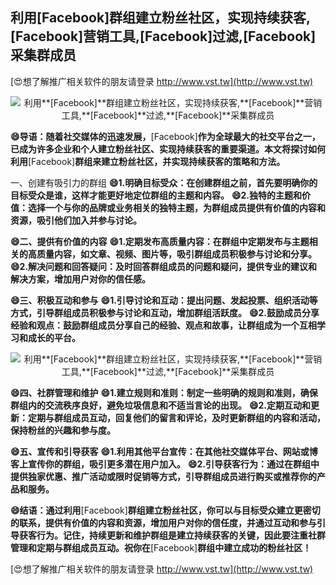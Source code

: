 ## **利用**[Facebook]**群组建立粉丝社区，实现持续获客,**[Facebook]**营销工具,**[Facebook]**过滤,**[Facebook]**采集群成员**

[😍想了解推广相关软件的朋友请登录 http://www.vst.tw](http://www.vst.tw)

 <center><img src="https://vst.tw/MP4/tuiguang/png/3.png" alt="利用**[Facebook]**群组建立粉丝社区，实现持续获客,**[Facebook]**营销工具,**[Facebook]**过滤,**[Facebook]**采集群成员"></center>

**😄导语：随着社交媒体的迅速发展，**[Facebook]**作为全球最大的社交平台之一，已成为许多企业和个人建立粉丝社区、实现持续获客的重要渠道。本文将探讨如何利用**[Facebook]**群组来建立粉丝社区，并实现持续获客的策略和方法。**

一、创建有吸引力的群组
**😄1.明确目标受众：在创建群组之前，首先要明确你的目标受众是谁，这样才能更好地定位群组的主题和内容。**
**😄2.独特的主题和价值：选择一个与你的品牌或业务相关的独特主题，为群组成员提供有价值的内容和资源，吸引他们加入并参与讨论。**

**😄二、提供有价值的内容**
**😄1.定期发布高质量内容：在群组中定期发布与主题相关的高质量内容，如文章、视频、图片等，吸引群组成员积极参与讨论和分享。**
**😄2.解决问题和回答疑问：及时回答群组成员的问题和疑问，提供专业的建议和解决方案，增加用户对你的信任感。**

**😄三、积极互动和参与**
**😄1.引导讨论和互动：提出问题、发起投票、组织活动等方式，引导群组成员积极参与讨论和互动，增加群组活跃度。**
**😄2.鼓励成员分享经验和观点：鼓励群组成员分享自己的经验、观点和故事，让群组成为一个互相学习和成长的平台。**

 <center><img src="https://vst.tw/MP4/tuiguang/png/8.png" alt="利用**[Facebook]**群组建立粉丝社区，实现持续获客,**[Facebook]**营销工具,**[Facebook]**过滤,**[Facebook]**采集群成员"></center>

**😄四、社群管理和维护**
**😄1.建立规则和准则：制定一些明确的规则和准则，确保群组内的交流秩序良好，避免垃圾信息和不适当言论的出现。**
**😄2.定期互动和更新：定期与群组成员互动，回复他们的留言和评论，及时更新群组的内容和活动，保持粉丝的兴趣和参与度。**

**😄五、宣传和引导获客**
**😄1.利用其他平台宣传：在其他社交媒体平台、网站或博客上宣传你的群组，吸引更多潜在用户加入。**
**😄2.引导获客行为：通过在群组中提供独家优惠、推广活动或限时促销等方式，引导群组成员进行购买或推荐你的产品和服务。**

**😄结语：通过利用**[Facebook]**群组建立粉丝社区，你可以与目标受众建立更密切的联系，提供有价值的内容和资源，增加用户对你的信任度，并通过互动和参与引导获客行为。记住，持续更新和维护群组是建立持续获客的关键，因此要注重社群管理和定期与群组成员互动。祝你在**[Facebook]**群组中建立成功的粉丝社区！**

[😍想了解推广相关软件的朋友请登录 http://www.vst.tw](http://www.vst.tw)



